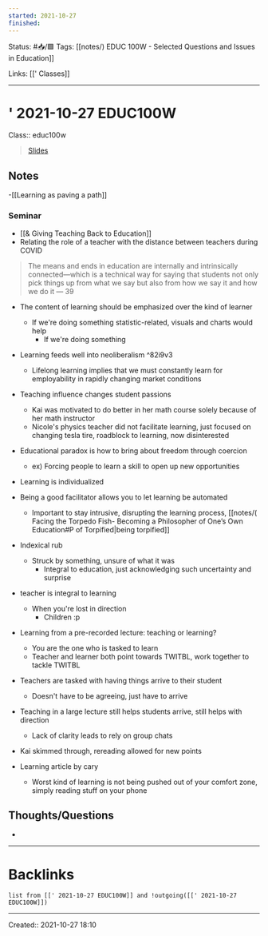 ```yaml
---
started: 2021-10-27 
finished:
---
```

Status: #📥/🟩 
Tags: [[notes/) EDUC 100W - Selected Questions and Issues in Education]]

Links: [[' Classes]]
___
# ' 2021-10-27 EDUC100W
Class:: educ100w
> [Slides]()
## Notes
-[[Learning as paving a path]]
### Seminar
- [[& Giving Teaching Back to Education]]
- Relating the role of a teacher with the distance between teachers during COVID
> The means and ends in education are internally and intrinsically connected—which is a technical way for saying that students not only pick things up from what we say but also from how we say it and how we do it
> &mdash; 39

- The content of learning should be emphasized over the kind of learner
	- If we're doing something statistic-related, visuals and charts would help
		- If we're doing something 
- Learning feeds well into neoliberalism ^82i9v3
	- Lifelong learning implies that we must constantly learn for employability in rapidly changing market conditions
- Teaching influence changes student passions
	- Kai was motivated to do better in her math course solely because of her math instructor
	- Nicole's physics teacher did not facilitate learning, just focused on changing tesla tire, roadblock to learning, now disinterested
- Educational paradox is how to bring about freedom through coercion
	- ex) Forcing people to learn a skill to open up new opportunities
- Learning is individualized

- Being a good facilitator allows you to let learning be automated
	- Important to stay intrusive, disrupting the learning process, [[notes/( Facing the Torpedo Fish- Becoming a Philosopher of One’s Own Education#P of Torpified|being torpified]]
			
- Indexical rub
	- Struck by something, unsure of what it was
		- Integral to education, just acknowledging such uncertainty and surprise

- teacher is integral to learning
	- When you're lost in direction
		- Children :p
- Learning from a pre-recorded lecture: teaching or learning?
	- You are the one who is tasked to learn
	- Teacher and learner both point towards TWITBL, work together to tackle TWITBL
- Teachers are tasked with having things arrive to their student
	- Doesn't have to be agreeing, just have to arrive
- Teaching in a large lecture still helps students arrive, still helps with direction
	- Lack of clarity leads to rely on group chats
- Kai skimmed through, rereading allowed for new points
- Learning article by cary
	- Worst kind of learning is not being pushed out of your comfort zone, simply reading stuff on your phone
## Thoughts/Questions
- 
___
# Backlinks
```dataview
list from [[' 2021-10-27 EDUC100W]] and !outgoing([[' 2021-10-27 EDUC100W]])
```
___

Created:: 2021-10-27 18:10
